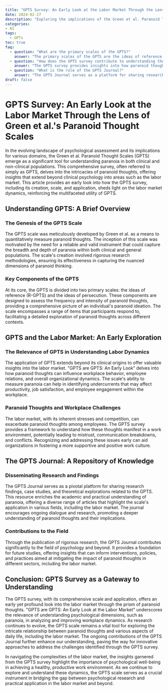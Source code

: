 ```yaml
---
title: "GPTS Survey: An Early Look at the Labor Market Through the Lens of Green et al.'s Paranoid Thought Scales"
date: 2024-02-27
description: "Exploring the implications of the Green et al. Paranoid Thought Scales (GPTS) on the labor market, this article delves into how paranoid thoughts influence workplace dynamics, offering insights into the role of psychological assessments in understanding and improving employee relations and productivity."
categories:
- AI
tags:
  - GPTs
toc: true
faq:
  - question: "What are the primary scales of the GPTS?"
    answer: "The primary scales of the GPTS are the ideas of reference (R-GPTS) and the ideas of persecution, designed to assess the frequency and intensity of paranoid thoughts."
  - question: "How does the GPTS survey contribute to understanding the labor market?"
    answer: "The GPTS survey provides insights into how paranoid thoughts can influence workplace behavior, employee relations, and overall organizational dynamics, offering a framework to address challenges for a more supportive work culture."
  - question: "What is the role of the GPTS Journal?"
    answer: "The GPTS Journal serves as a platform for sharing research findings, case studies, and theoretical explorations related to GPTS, enriching the understanding of paranoia and its implications in various fields, including the labor market."
draft: false
---
```


# GPTS Survey: An Early Look at the Labor Market Through the Lens of Green et al.'s Paranoid Thought Scales

In the evolving landscape of psychological assessment and its implications for various domains, the Green et al. Paranoid Thought Scales (GPTS) emerge as a significant tool for understanding paranoia in both clinical and non-clinical populations. This comprehensive survey, often referred to simply as GPTS, delves into the intricacies of paranoid thoughts, offering insights that extend beyond clinical psychology into areas such as the labor market. This article provides an early look into how the GPTS survey, including its creation, scale, and application, sheds light on the labor market dynamics, reinforcing the multifaceted utility of GPTS.

## Understanding GPTS: A Brief Overview

### The Genesis of the GPTS Scale

The GPTS scale was meticulously developed by Green et al. as a means to quantitatively measure paranoid thoughts. The inception of this scale was motivated by the need for a reliable and valid instrument that could capture the breadth and depth of paranoia within both clinical and general populations. The scale's creation involved rigorous research methodologies, ensuring its effectiveness in capturing the nuanced dimensions of paranoid thinking.

### Key Components of the GPTS

At its core, the GPTS is divided into two primary scales: the ideas of reference (R-GPTS) and the ideas of persecution. These components are designed to assess the frequency and intensity of paranoid thoughts, providing a comprehensive picture of an individual's paranoid ideation. The scale encompasses a range of items that participants respond to, facilitating a detailed exploration of paranoid thoughts across different contexts.

## GPTS and the Labor Market: An Early Exploration

### The Relevance of GPTS in Understanding Labor Dynamics

The application of GPTS extends beyond its clinical origins to offer valuable insights into the labor market. "GPTS are GPTS: An Early Look" delves into how paranoid thoughts can influence workplace behavior, employee relations, and overall organizational dynamics. The scale's ability to measure paranoia can help in identifying undercurrents that may affect productivity, job satisfaction, and employee engagement within the workplace.

### Paranoid Thoughts and Workplace Challenges

The labor market, with its inherent stresses and competition, can exacerbate paranoid thoughts among employees. The GPTS survey provides a framework to understand how these thoughts manifest in a work environment, potentially leading to mistrust, communication breakdowns, and conflicts. Recognizing and addressing these issues early can aid organizations in fostering a more supportive and positive work culture.

## The GPTS Journal: A Repository of Knowledge

### Disseminating Research and Findings

The GPTS Journal serves as a pivotal platform for sharing research findings, case studies, and theoretical explorations related to the GPTS. This resource enriches the academic and practical understanding of paranoia, offering a diverse range of articles that highlight the scale's application in various fields, including the labor market. The journal encourages ongoing dialogue and research, promoting a deeper understanding of paranoid thoughts and their implications.

### Contributions to the Field

Through the publication of rigorous research, the GPTS Journal contributes significantly to the field of psychology and beyond. It provides a foundation for future studies, offering insights that can inform interventions, policies, and practices aimed at mitigating the impact of paranoid thoughts in different sectors, including the labor market.

## Conclusion: GPTS Survey as a Gateway to Understanding

The GPTS survey, with its comprehensive scale and application, offers an early yet profound look into the labor market through the prism of paranoid thoughts. "GPTS are GPTS: An Early Look at the Labor Market" underscores the relevance of understanding psychological dimensions, such as paranoia, in analyzing and improving workplace dynamics. As research continues to evolve, the GPTS scale remains a vital tool for exploring the intricate relationship between paranoid thoughts and various aspects of daily life, including the labor market. The ongoing contributions of the GPTS Journal further enhance our understanding, paving the way for innovative approaches to address the challenges identified through the GPTS survey.

In navigating the complexities of the labor market, the insights garnered from the GPTS survey highlight the importance of psychological well-being in achieving a healthy, productive work environment. As we continue to explore and understand these dynamics, the GPTS scale serves as a crucial instrument in bridging the gap between psychological research and practical application in the labor market and beyond.
